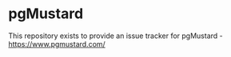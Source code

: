# pgMustard

This repository exists to provide an issue tracker for pgMustard - https://www.pgmustard.com/ 

